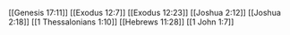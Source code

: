 [[Genesis 17:11]]
[[Exodus 12:7]]
[[Exodus 12:23]]
[[Joshua 2:12]]
[[Joshua 2:18]]
[[1 Thessalonians 1:10]]
[[Hebrews 11:28]]
[[1 John 1:7]]
